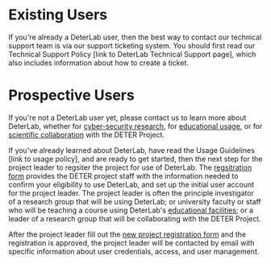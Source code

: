 # Existing Users
If you're already a DeterLab user, then the best way to contact our technical support team is via our support ticketing system. You should first read our Technical Support Policy [link to DeterLab Technical Support page], which also includes information about how to create a ticket.

# Prospective Users

If you're not a DeterLab user yet, please contact us to learn more about DeterLab, whether for [cyber-security research](http://www.deter-project.org/participate-deter-research-community), for  [educational usage](http://www.deter-project.org/participate-deter-educational-community), or for [scientific collaboration](http://www.deter-project.org/collaborate-deter-project-research) with the DETER Project.

If you've already learned about DeterLab, have read the Usage Guidelines [link to usage policy], and are ready to get started, then the next step for the project leader to regsiter the project for use of DeterLab. The [regsitration form](https://www.isi.deterlab.net/newproject.php) provides the DETER project staff with the information needed to confirm your eligibility to use DeterLab, and set up the initial user account for the project leader. The project leader is often the principle investigator of a research group that will be using DeterLab; or university faculty or staff who will be teaching a course using DeterLab's  [educational facilities](http://www.deter-project.org/deterlab-cyber-security-education); or a leader of a research group that will be collaborating with the DETER Project. 

After the project leader fill out the  [new project registration form](https://www.isi.deterlab.net/newproject.php) and the registration is approved, the project leader will be contacted by email with specific information about user credentials, access, and user management.